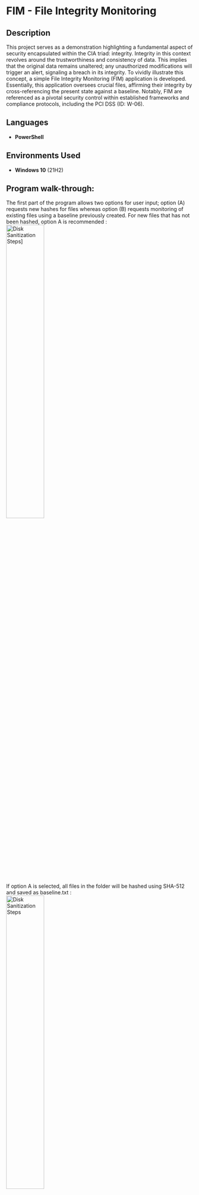 <h1>FIM - File Integrity Monitoring</h1>

<h2>Description</h2>
This project serves as a demonstration highlighting a fundamental aspect of security encapsulated within the CIA triad: integrity. Integrity in this context revolves around the trustworthiness and consistency of data. This implies that the original data remains unaltered; any unauthorized modifications will trigger an alert, signaling a breach in its integrity. To vividly illustrate this concept, a simple File Integrity Monitoring (FIM) application is developed. Essentially, this application oversees crucial files, affirming their integrity by cross-referencing the present state against a baseline. Notably, FIM are referenced as a pivotal security control within established frameworks and compliance protocols, including the PCI DSS (ID: W-06).

<h2>Languages</h2>

- <b>PowerShell</b> 

<h2>Environments Used </h2>

- <b>Windows 10</b> (21H2)

<h2>Program walk-through:</h2>

<p align="left">
The first part of the program allows two options for user input; option (A) requests new hashes for files whereas option (B) requests monitoring of existing files using a baseline previously created. For new files that has not been hashed, option A is recommended : <br/>
<img src="https://imgur.com/le5JTnM.png" height="45%" width="45%" alt="Disk Sanitization Steps]"/> 
<br />
<br />
If option A is selected, all files in the folder will be hashed using SHA-512 and saved as baseline.txt : <br/>
<img src="https://imgur.com/3wSdWE1.png" height="45%" width="45%" alt="Disk Sanitization Steps"/>
<br /> 
<br />
Baseline.txt will showcase the file path and the hash generated for each file : <br/>
<img src="https://i.imgur.com/U5IpYam.png" height="50%" width="60%" alt="Disk Sanitization Steps"/>
<br /> 
<br />
If option B is selected, the program will start monitoring for changes in the folder every one second as long as the program is kept open :<br/>
<img src="https://i.imgur.com/xDrxSV1.png" height="45%" width="45%" alt="Disk Sanitization Steps"/>
<br /> 
<br />
The program cross-checks against the baseline for changes in the folder. It does this in three ways; (1) by checking for addition/creation of new files :  <br/>
<img src="https://i.imgur.com/dYotuSX.png" height="45%" width="45%" alt="Disk Sanitization Steps"/>
<br /> 
<br />
(2) by checking for compromise in the integrity of the file :  <br/>
<img src="https://i.imgur.com/pwVEwsO.png" height="45%" width="45%" alt="Disk Sanitization Steps"/>
<br /> 
<br />
(3) by checking for deletion of files :  <br/>
<img src="https://i.imgur.com/ZukwUr7.png" height="45%" width="45%" alt="Disk Sanitization Steps"/>
<br /> 
<br />
If any of the conditions are met, the program sends out alerts according to each of the condition, as shown below in green, yellow and red respectively :  <br/>
<img src="https://i.imgur.com/9xRzEzN.png" height="60%" width="60%" alt="Disk Sanitization Steps"/>
<br /> 
<br />
</p> 

<!--
 ```diff
- text in red
+ text in green
! text in orange
# text in gray
@@ text in purple (and bold)@@
```
--!>
